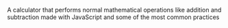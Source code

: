 A calculator that performs normal mathematical operations like addition and subtraction made with JavaScript and some of the most common practices 
